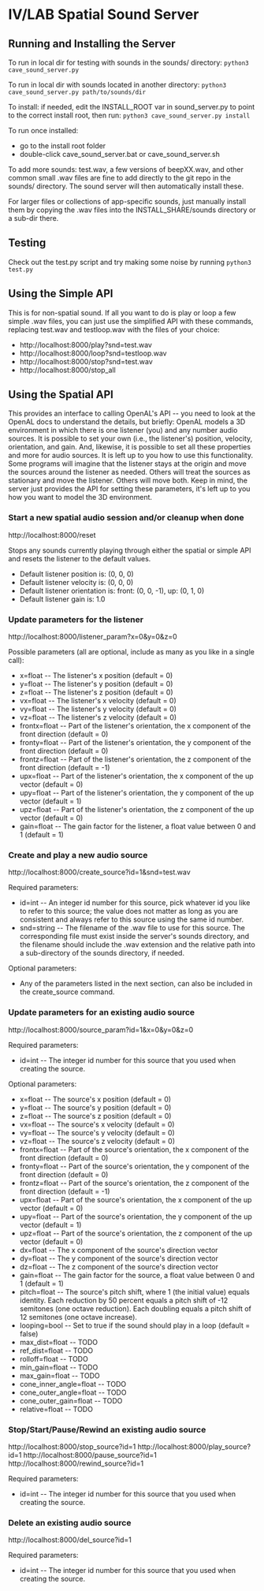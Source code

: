 # IV/LAB Spatial Sound Server

## Running and Installing the Server
To run in local dir for testing with sounds in the sounds/ directory:
```python3 cave_sound_server.py```

To run in local dir with sounds located in another directory:
```python3 cave_sound_server.py path/to/sounds/dir```

To install: if needed, edit the INSTALL_ROOT var in sound_server.py to point to the correct install root, then run:
```python3 cave_sound_server.py install```

To run once installed:
* go to the install root folder
* double-click cave_sound_server.bat or cave_sound_server.sh

To add more sounds:
test.wav, a few versions of beepXX.wav, and other common small .wav files are fine to 
add directly to the git repo in the sounds/ directory.  The sound server will then automatically install these.

For larger files or collections of app-specific sounds, just manually install them by 
copying the .wav files into the INSTALL_SHARE/sounds directory or a sub-dir there.

## Testing
Check out the test.py script and try making some noise by running
```python3 test.py```

## Using the Simple API
This is for non-spatial sound.  If all you want to do is play or loop a few simple .wav files, you can just use the simplified API with these commands, replacing test.wav and testloop.wav with the files of your choice:

* http://localhost:8000/play?snd=test.wav
* http://localhost:8000/loop?snd=testloop.wav
* http://localhost:8000/stop?snd=test.wav
* http://localhost:8000/stop_all


## Using the Spatial API
This provides an interface to calling OpenAL's API -- you need to look at the OpenAL docs to understand the details, but briefly:  OpenAL models a 3D environment in which there is one listener (you) and any number audio sources.  It is possible to set your own (i.e., the listener's) position, velocity, orientation, and gain.  And, likewise, it is possible to set all these properties and more for audio sources.  It is left up to you how to use this functionality.  Some programs will imagine that the listener stays at the origin and move the sources around the listener as needed.  Others will treat the sources as stationary and move the listener.  Others will move both.  Keep in mind, the server just provides the API for setting these parameters, it's left up to you how you want to model the 3D environment.

### Start a new spatial audio session and/or cleanup when done

http://localhost:8000/reset

Stops any sounds currently playing through either the spatial or simple API and resets the listener to the default values.
- Default listener position is: (0, 0, 0)
- Default listener velocity is: (0, 0, 0)
- Default listener orientation is: front: (0, 0, -1), up: (0, 1, 0)
- Default listener gain is: 1.0
### Update parameters for the listener

http://localhost:8000/listener_param?x=0&y=0&z=0

Possible parameters (all are optional, include as many as you like in a single call):
* x=float -- The listener's x position (default = 0)
* y=float -- The listener's y position (default = 0)
* z=float -- The listener's z position (default = 0)
* vx=float -- The listener's x velocity (default = 0)
* vy=float -- The listener's y velocity (default = 0)
* vz=float -- The listener's z velocity (default = 0)
* frontx=float -- Part of the listener's orientation, the x component of the front direction (default = 0)
* fronty=float -- Part of the listener's orientation, the y component of the front direction (default = 0)
* frontz=float -- Part of the listener's orientation, the z component of the front direction (default = -1)
* upx=float -- Part of the listener's orientation, the x component of the up vector (default = 0)
* upy=float -- Part of the listener's orientation, the y component of the up vector (default = 1)
* upz=float -- Part of the listener's orientation, the z component of the up vector (default = 0)
* gain=float -- The gain factor for the listener, a float value between 0 and 1 (default = 1)

### Create and play a new audio source

http://localhost:8000/create_source?id=1&snd=test.wav

Required parameters:
* id=int -- An integer id number for this source, pick whatever id you like to refer to this source; the value does not matter as long as you are consistent and always refer to this source using the same id number.
* snd=string -- The filename of the .wav file to use for this source.  The corresponding file must exist inside the server's sounds directory, and the filename should include the .wav extension and the relative path into a sub-directory of the sounds directory, if needed.

Optional parameters:
* Any of the parameters listed in the next section, can also be included in the create_source command.

### Update parameters for an existing audio source

http://localhost:8000/source_param?id=1&x=0&y=0&z=0

Required parameters:
* id=int -- The integer id number for this source that you used when creating the source.

Optional parameters:
* x=float -- The source's x position (default = 0)
* y=float -- The source's y position (default = 0)
* z=float -- The source's z position (default = 0)
* vx=float -- The source's x velocity (default = 0)
* vy=float -- The source's y velocity (default = 0)
* vz=float -- The source's z velocity (default = 0)
* frontx=float -- Part of the source's orientation, the x component of the front direction (default = 0)
* fronty=float -- Part of the source's orientation, the y component of the front direction (default = 0)
* frontz=float -- Part of the source's orientation, the z component of the front direction (default = -1)
* upx=float -- Part of the source's orientation, the x component of the up vector (default = 0)
* upy=float -- Part of the source's orientation, the y component of the up vector (default = 1)
* upz=float -- Part of the source's orientation, the z component of the up vector (default = 0)
* dx=float -- The x component of the source's direction vector
* dy=float -- The y component of the source's direction vector
* dz=float -- The z component of the source's direction vector
* gain=float -- The gain factor for the source, a float value between 0 and 1 (default = 1)
* pitch=float -- The source's pitch shift, where 1 (the initial value) equals identity. Each reduction by 50 percent equals a pitch shift of -12 semitones (one octave reduction). Each doubling equals a pitch shift of 12 semitones (one octave increase). 
* looping=bool -- Set to true if the sound should play in a loop (default = false)
* max_dist=float -- TODO
* ref_dist=float -- TODO
* rolloff=float -- TODO
* min_gain=float -- TODO
* max_gain=float -- TODO
* cone_inner_angle=float -- TODO
* cone_outer_angle=float -- TODO
* cone_outer_gain=float -- TODO
* relative=float -- TODO


### Stop/Start/Pause/Rewind an existing audio source

http://localhost:8000/stop_source?id=1
http://localhost:8000/play_source?id=1
http://localhost:8000/pause_source?id=1
http://localhost:8000/rewind_source?id=1

Required parameters:
* id=int -- The integer id number for this source that you used when creating the source.


### Delete an existing audio source

http://localhost:8000/del_source?id=1

Required parameters:
* id=int -- The integer id number for this source that you used when creating the source.


